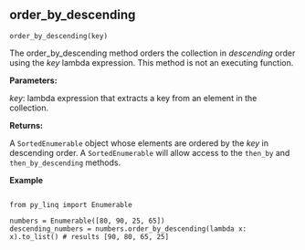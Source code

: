## order_by_descending

`order_by_descending(key)`

The order_by_descending method orders the collection in _descending_ order using the _key_ lambda expression. This method is not an executing function.

**Parameters:**

_key_: lambda expression that extracts a key from an element in the collection.

**Returns:**

A `SortedEnumerable` object whose elements are ordered by the _key_ in descending order. A `SortedEnumerable` will allow access to the `then_by` and `then_by_descending` methods.

**Example**

<pre><code>
from py_linq import Enumerable

numbers = Enumerable([80, 90, 25, 65])
descending_numbers = numbers.order_by_descending(lambda x: x).to_list() # results [90, 80, 65, 25]
</code></pre>